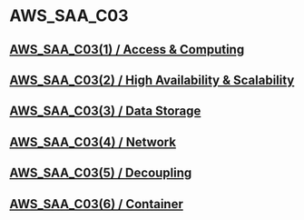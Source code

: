 # AWS_SAA_C03

## [AWS_SAA_C03(1) / Access & Computing](https://github.com/cslee0034/AWS_SAA_C03/blob/main/AWS_SAA_C03(1).md)

## [AWS_SAA_C03(2) / High Availability & Scalability](https://github.com/cslee0034/AWS_SAA_C03/blob/main/AWS_SAA_C03(2).md)

## [AWS_SAA_C03(3) / Data Storage](https://github.com/cslee0034/AWS_SAA_C03/blob/main/AWS_SAA_C03(3).md)

## [AWS_SAA_C03(4) / Network](https://github.com/cslee0034/AWS_SAA_C03/blob/main/AWS_SAA_C03(4).md)

## [AWS_SAA_C03(5) / Decoupling](https://github.com/cslee0034/AWS_SAA_C03/blob/main/AWS_SAA_C03(5).md)

## [AWS_SAA_C03(6) / Container](https://github.com/cslee0034/AWS_SAA_C03/blob/main/AWS_SAA_C03(6).md)
